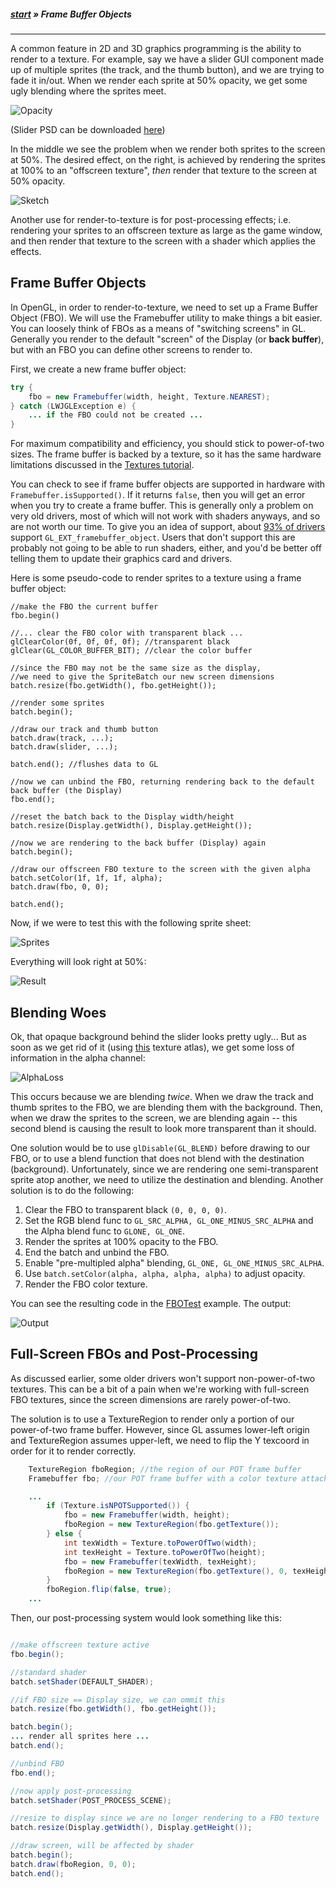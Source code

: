 ##### [start](https://github.com/mattdesl/lwjgl-basics/wiki) » Frame Buffer Objects
***

A common feature in 2D and 3D graphics programming is the ability to render to a texture. For example, say we have a slider GUI component made up of multiple sprites (the track, and the thumb button), and we are trying to fade it in/out. When we render each sprite at 50% opacity, we get some ugly blending where the sprites meet.

![Opacity](http://i.imgur.com/RsM5G.png)

(Slider PSD can be downloaded [here](http://files.pixelsdaily.com/download/id/2950))

In the middle we see the problem when we render both sprites to the screen at 50%. The desired effect, on the right, is achieved by rendering the sprites at 100% to an "offscreen texture", *then* render that texture to the screen at 50% opacity.

![Sketch](http://i.imgur.com/VUHR9.png)

Another use for render-to-texture is for post-processing effects; i.e. rendering your sprites to an offscreen texture as large as the game window, and then render that texture to the screen with a shader which applies the effects.

## Frame Buffer Objects

In OpenGL, in order to render-to-texture, we need to set up a Frame Buffer Object (FBO). We will use the Framebuffer utility to make things a bit easier. You can loosely think of FBOs as a means of "switching screens" in GL. Generally you render to the default "screen" of the Display (or **back buffer**), but with an FBO you can define other screens to render to. 

First, we create a new frame buffer object:
```java
try {
	fbo = new Framebuffer(width, height, Texture.NEAREST);
} catch (LWJGLException e) {
	... if the FBO could not be created ...
}
```

For maximum compatibility and efficiency, you should stick to power-of-two sizes. The frame buffer is backed by a texture, so it has the same hardware limitations discussed in the [Textures tutorial](Textures#wiki-HardwareLimitations).

You can check to see if frame buffer objects are supported in hardware with `Framebuffer.isSupported()`. If it returns `false`, then you will get an error when you try to create a frame buffer. This is generally only a problem on very old drivers, most of which will not work with shaders anyways, and so are not worth our time. To give you an idea of support, about [93% of drivers](http://feedback.wildfiregames.com/report/opengl/) support `GL_EXT_framebuffer_object`. Users that don't support this are probably not going to be able to run shaders, either, and you'd be better off telling them to update their graphics card and drivers.

Here is some pseudo-code to render sprites to a texture using a frame buffer object:

```
//make the FBO the current buffer
fbo.begin()

//... clear the FBO color with transparent black ...
glClearColor(0f, 0f, 0f, 0f); //transparent black
glClear(GL_COLOR_BUFFER_BIT); //clear the color buffer

//since the FBO may not be the same size as the display, 
//we need to give the SpriteBatch our new screen dimensions
batch.resize(fbo.getWidth(), fbo.getHeight());

//render some sprites 
batch.begin();

//draw our track and thumb button
batch.draw(track, ...);
batch.draw(slider, ...);

batch.end(); //flushes data to GL

//now we can unbind the FBO, returning rendering back to the default back buffer (the Display)
fbo.end();

//reset the batch back to the Display width/height
batch.resize(Display.getWidth(), Display.getHeight());

//now we are rendering to the back buffer (Display) again
batch.begin();

//draw our offscreen FBO texture to the screen with the given alpha
batch.setColor(1f, 1f, 1f, alpha);
batch.draw(fbo, 0, 0);

batch.end();
```

Now, if we were to test this with the following sprite sheet:

![Sprites](http://i.imgur.com/bkXso.png)

Everything will look right at 50%:

![Result](http://i.imgur.com/PPPWz.png)

## Blending Woes

Ok, that opaque background behind the slider looks pretty ugly... But as soon as we get rid of it (using [this]() texture atlas), we get some loss of information in the alpha channel:

![AlphaLoss](http://i.imgur.com/rava5.png)

This occurs because we are blending *twice*. When we draw the track and thumb sprites to the FBO, we are blending them with the background. Then, when we draw the sprites to the screen, we are blending again -- this second blend is causing the result to look more transparent than it should.

One solution would be to use `glDisable(GL_BLEND)` before drawing to our FBO, or to use a blend function that does not blend with the destination (background). Unfortunately, since we are rendering one semi-transparent sprite atop another, we need to utilize the destination and blending. Another solution is to do the following:

1. Clear the FBO to transparent black `(0, 0, 0, 0)`.
2. Set the RGB blend func to `GL_SRC_ALPHA, GL_ONE_MINUS_SRC_ALPHA` and the Alpha blend func to `GLONE, GL_ONE`.
3. Render the sprites at 100% opacity to the FBO.
4. End the batch and unbind the FBO.
5. Enable "pre-multipled alpha" blending, `GL_ONE, GL_ONE_MINUS_SRC_ALPHA`.
6. Use `batch.setColor(alpha, alpha, alpha, alpha)` to adjust opacity.
7. Render the FBO color texture.

You can see the resulting code in the [FBOTest](https://github.com/mattdesl/lwjgl-basics/blob/master/test/mdesl/test/FBOTest.java) example. The output:

![Output](http://i.imgur.com/KCi3u.png)

## Full-Screen FBOs and Post-Processing

As discussed earlier, some older drivers won't support non-power-of-two textures. This can be a bit of a pain when we're working with full-screen FBO textures, since the screen dimensions are rarely power-of-two.

The solution is to use a TextureRegion to render only a portion of our power-of-two frame buffer. However, since GL assumes lower-left origin and TextureRegion assumes upper-left, we need to flip the Y texcoord in order for it to render correctly. 

```java
	TextureRegion fboRegion; //the region of our POT frame buffer
	Framebuffer fbo; //our POT frame buffer with a color texture attached

	...
		if (Texture.isNPOTSupported()) {
			fbo = new Framebuffer(width, height);
			fboRegion = new TextureRegion(fbo.getTexture());
		} else {
			int texWidth = Texture.toPowerOfTwo(width);
			int texHeight = Texture.toPowerOfTwo(height);
			fbo = new Framebuffer(texWidth, texHeight);
			fboRegion = new TextureRegion(fbo.getTexture(), 0, texHeight-height, width, height);
		}
		fboRegion.flip(false, true);
	...
```

Then, our post-processing system would look something like this:

```java

//make offscreen texture active
fbo.begin(); 

//standard shader
batch.setShader(DEFAULT_SHADER);

//if FBO size == Display size, we can ommit this
batch.resize(fbo.getWidth(), fbo.getHeight());

batch.begin();
... render all sprites here ...
batch.end();

//unbind FBO
fbo.end();

//now apply post-processing
batch.setShader(POST_PROCESS_SCENE);

//resize to display since we are no longer rendering to a FBO texture
batch.resize(Display.getWidth(), Display.getHeight());

//draw screen, will be affected by shader
batch.begin();
batch.draw(fboRegion, 0, 0);
batch.end();
```